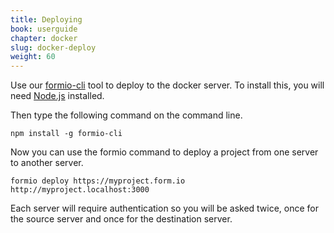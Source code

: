 ```yaml
---
title: Deploying
book: userguide
chapter: docker
slug: docker-deploy
weight: 60
---
```

Use our [formio-cli](https://github.com/formio/formio-cli) tool to deploy to the docker server. To install this, you will need [Node.js](https://nodejs.org/en/download/) installed.

Then type the following command on the command line.

    npm install -g formio-cli

Now you can use the formio command to deploy a project from one server to another server.

    formio deploy https://myproject.form.io http://myproject.localhost:3000

Each server will require authentication so you will be asked twice, once for the source server and once for the destination server.

